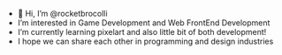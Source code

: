 - 👋 Hi, I’m @rocketbrocolli
-  I’m interested in Game Development and Web FrontEnd Development
-  I’m currently learning pixelart and also little bit of both development!
-  I hope we can share each other in programming and design industries


<!---
Happy to share something with u guys!
--->
